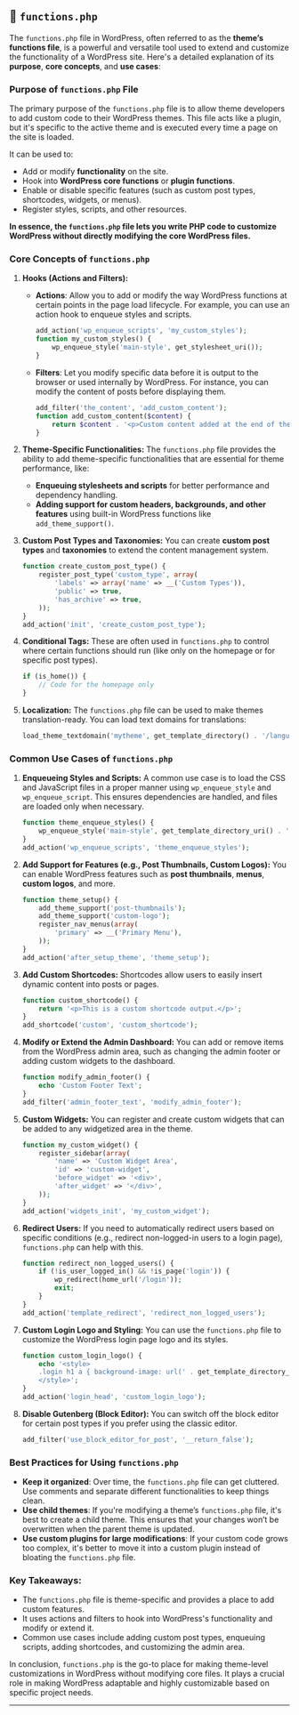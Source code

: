 ## 📌 `functions.php`

The `functions.php` file in WordPress, often referred to as the **theme’s functions file**, is a powerful and versatile tool used to extend and customize the functionality of a WordPress site. Here's a detailed explanation of its **purpose**, **core concepts**, and **use cases**:

### **Purpose of `functions.php` File**

The primary purpose of the `functions.php` file is to allow theme developers to add custom code to their WordPress themes. This file acts like a plugin, but it's specific to the active theme and is executed every time a page on the site is loaded.

It can be used to:
- Add or modify **functionality** on the site.
- Hook into **WordPress core functions** or **plugin functions**.
- Enable or disable specific features (such as custom post types, shortcodes, widgets, or menus).
- Register styles, scripts, and other resources.
  
**In essence, the `functions.php` file lets you write PHP code to customize WordPress without directly modifying the core WordPress files.**

### **Core Concepts of `functions.php`**

1. **Hooks (Actions and Filters):**
   - **Actions**: Allow you to add or modify the way WordPress functions at certain points in the page load lifecycle. For example, you can use an action hook to enqueue styles and scripts.
     ```php
     add_action('wp_enqueue_scripts', 'my_custom_styles');
     function my_custom_styles() {
         wp_enqueue_style('main-style', get_stylesheet_uri());
     }
     ```
   - **Filters**: Let you modify specific data before it is output to the browser or used internally by WordPress. For instance, you can modify the content of posts before displaying them.
     ```php
     add_filter('the_content', 'add_custom_content');
     function add_custom_content($content) {
         return $content . '<p>Custom content added at the end of the post.</p>';
     }
     ```

2. **Theme-Specific Functionalities:**
   The `functions.php` file provides the ability to add theme-specific functionalities that are essential for theme performance, like:
   - **Enqueuing stylesheets and scripts** for better performance and dependency handling.
   - **Adding support for custom headers, backgrounds, and other features** using built-in WordPress functions like `add_theme_support()`.

3. **Custom Post Types and Taxonomies:**
   You can create **custom post types** and **taxonomies** to extend the content management system.
   ```php
   function create_custom_post_type() {
       register_post_type('custom_type', array(
           'labels' => array('name' => __('Custom Types')),
           'public' => true,
           'has_archive' => true,
       ));
   }
   add_action('init', 'create_custom_post_type');
   ```

4. **Conditional Tags:**
   These are often used in `functions.php` to control where certain functions should run (like only on the homepage or for specific post types).
   ```php
   if (is_home()) {
       // Code for the homepage only
   }
   ```

5. **Localization:**
   The `functions.php` file can be used to make themes translation-ready. You can load text domains for translations:
   ```php
   load_theme_textdomain('mytheme', get_template_directory() . '/languages');
   ```

### **Common Use Cases of `functions.php`**

1. **Enqueueing Styles and Scripts:**
   A common use case is to load the CSS and JavaScript files in a proper manner using `wp_enqueue_style` and `wp_enqueue_script`. This ensures dependencies are handled, and files are loaded only when necessary.
   ```php
   function theme_enqueue_styles() {
       wp_enqueue_style('main-style', get_template_directory_uri() . '/style.css');
   }
   add_action('wp_enqueue_scripts', 'theme_enqueue_styles');
   ```

2. **Add Support for Features (e.g., Post Thumbnails, Custom Logos):**
   You can enable WordPress features such as **post thumbnails**, **menus**, **custom logos**, and more.
   ```php
   function theme_setup() {
       add_theme_support('post-thumbnails');
       add_theme_support('custom-logo');
       register_nav_menus(array(
           'primary' => __('Primary Menu'),
       ));
   }
   add_action('after_setup_theme', 'theme_setup');
   ```

3. **Add Custom Shortcodes:**
   Shortcodes allow users to easily insert dynamic content into posts or pages.
   ```php
   function custom_shortcode() {
       return '<p>This is a custom shortcode output.</p>';
   }
   add_shortcode('custom', 'custom_shortcode');
   ```

4. **Modify or Extend the Admin Dashboard:**
   You can add or remove items from the WordPress admin area, such as changing the admin footer or adding custom widgets to the dashboard.
   ```php
   function modify_admin_footer() {
       echo 'Custom Footer Text';
   }
   add_filter('admin_footer_text', 'modify_admin_footer');
   ```

5. **Custom Widgets:**
   You can register and create custom widgets that can be added to any widgetized area in the theme.
   ```php
   function my_custom_widget() {
       register_sidebar(array(
           'name' => 'Custom Widget Area',
           'id' => 'custom-widget',
           'before_widget' => '<div>',
           'after_widget' => '</div>',
       ));
   }
   add_action('widgets_init', 'my_custom_widget');
   ```

6. **Redirect Users:**
   If you need to automatically redirect users based on specific conditions (e.g., redirect non-logged-in users to a login page), `functions.php` can help with this.
   ```php
   function redirect_non_logged_users() {
       if (!is_user_logged_in() && !is_page('login')) {
           wp_redirect(home_url('/login'));
           exit;
       }
   }
   add_action('template_redirect', 'redirect_non_logged_users');
   ```

7. **Custom Login Logo and Styling:**
   You can use the `functions.php` file to customize the WordPress login page logo and its styles.
   ```php
   function custom_login_logo() {
       echo '<style> 
       .login h1 a { background-image: url(' . get_template_directory_uri() . '/images/custom-logo.png); }
       </style>';
   }
   add_action('login_head', 'custom_login_logo');
   ```

8. **Disable Gutenberg (Block Editor):**
   You can switch off the block editor for certain post types if you prefer using the classic editor.
   ```php
   add_filter('use_block_editor_for_post', '__return_false');
   ```

### **Best Practices for Using `functions.php`**

- **Keep it organized**: Over time, the `functions.php` file can get cluttered. Use comments and separate different functionalities to keep things clean.
- **Use child themes**: If you're modifying a theme’s `functions.php` file, it's best to create a child theme. This ensures that your changes won’t be overwritten when the parent theme is updated.
- **Use custom plugins for large modifications**: If your custom code grows too complex, it's better to move it into a custom plugin instead of bloating the `functions.php` file.

### **Key Takeaways:**
- The `functions.php` file is theme-specific and provides a place to add custom features.
- It uses actions and filters to hook into WordPress's functionality and modify or extend it.
- Common use cases include adding custom post types, enqueuing scripts, adding shortcodes, and customizing the admin area.
  
In conclusion, `functions.php` is the go-to place for making theme-level customizations in WordPress without modifying core files. It plays a crucial role in making WordPress adaptable and highly customizable based on specific project needs.

---